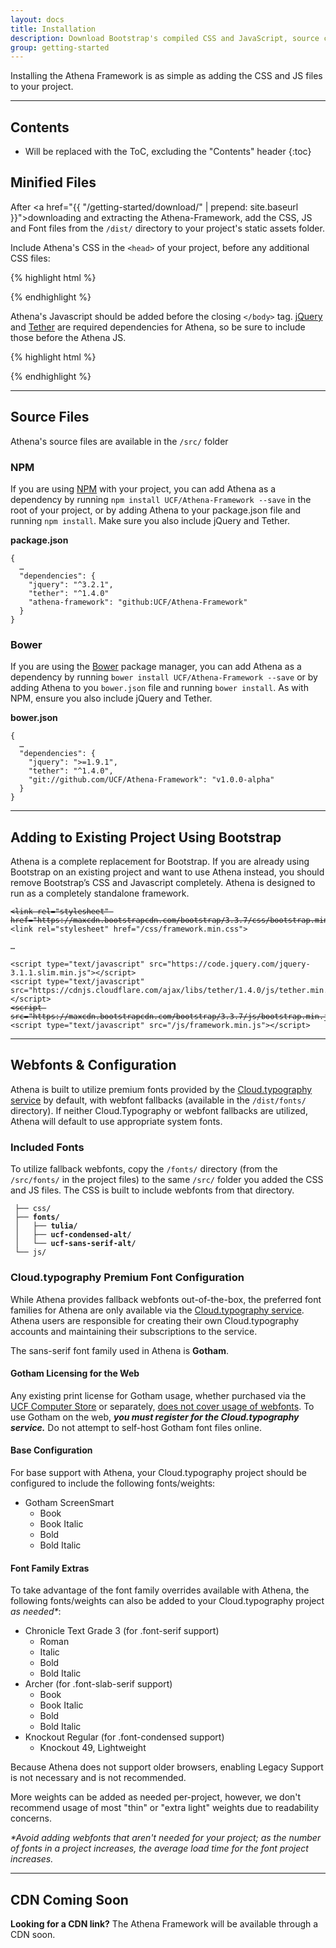 ```yaml
---
layout: docs
title: Installation
description: Download Bootstrap's compiled CSS and JavaScript, source code, or include it with your favorite package manager.
group: getting-started
---
```


Installing the Athena Framework is as simple as adding the CSS and JS files to your project.

___

## Contents

* Will be replaced with the ToC, excluding the "Contents" header
{:toc}

## Minified Files

After <a href="{{ "/getting-started/download/" | prepend: site.baseurl }}">downloading and extracting the Athena-Framework,</a> add the CSS, JS and Font files from the `/dist/` directory to your project's static assets folder.

Include Athena's CSS in the <code>&lt;head&gt;</code> of your project, before any additional CSS files:

{% highlight html %}
<link rel="stylesheet" href="/css/framework.min.css">
{% endhighlight %}

Athena's Javascript should be added before the closing <code>&lt;/body&gt;</code> tag. <a href="https://jquery.com/">jQuery</a> and <a href="http://tether.io/">Tether</a> are required dependencies for Athena, so be sure to include those before the Athena JS.

{% highlight html %}
<script type="text/javascript" src="https://code.jquery.com/jquery-3.1.1.slim.min.js"></script>
<script type="text/javascript" src="https://cdnjs.cloudflare.com/ajax/libs/tether/1.4.0/js/tether.min.js"></script>
<script type="text/javascript" src="/js/framework.min.js"></script>
{% endhighlight %}

___

## Source Files

Athena's source files are available in the `/src/` folder

### NPM
If you are using <a href="https://www.npmjs.com/">NPM</a> with your project, you can add Athena as a dependency by running `npm install UCF/Athena-Framework --save` in the root of your project, or by adding Athena to your package.json file and running `npm install`. Make sure you also include jQuery and Tether.

**package.json**
<pre><code>{
  &hellip;
  "dependencies": {
    "jquery": "^3.2.1",
    "tether": "^1.4.0"
    "athena-framework": "github:UCF/Athena-Framework"
  }
}</code></pre>

### Bower
If you are using the <a href="https://bower.io/">Bower</a> package manager, you can add Athena as a dependency by running `bower install UCF/Athena-Framework --save` or by adding Athena to you `bower.json` file and running `bower install`. As with NPM, ensure you also include jQuery and Tether.

**bower.json**
<pre><code>{
  &hellip;
  "dependencies": {
    "jquery": ">=1.9.1",
    "tether": "^1.4.0",
    "git://github.com/UCF/Athena-Framework": "v1.0.0-alpha"
  }
}</code></pre>

___

## Adding to Existing Project Using Bootstrap

Athena is a complete replacement for Bootstrap. If you are already using Bootstrap on an existing project and want to use Athena instead, you should remove Bootstrap’s CSS and Javascript completely. Athena is designed to run as a completely standalone framework.

<pre><code><strike>&lt;link rel="stylesheet" href="https://maxcdn.bootstrapcdn.com/bootstrap/3.3.7/css/bootstrap.min.css"&gt;</strike>
<span class="highlight-code">&lt;link rel="stylesheet" href="/css/framework.min.css"&gt;</span>

&hellip;

&lt;script type="text/javascript" src="https://code.jquery.com/jquery-3.1.1.slim.min.js"&gt;&lt;/script&gt;
&lt;script type="text/javascript" src="https://cdnjs.cloudflare.com/ajax/libs/tether/1.4.0/js/tether.min.js"&gt;&lt;/script&gt;
<strike>&lt;script src="https://maxcdn.bootstrapcdn.com/bootstrap/3.3.7/js/bootstrap.min.js"&gt;</strike>
<span class="highlight-code">&lt;script type="text/javascript" src="/js/framework.min.js"&gt;&lt;/script&gt;</span>
</code></pre>

___

## Webfonts &amp; Configuration

Athena is built to utilize premium fonts provided by the <a href="http://www.typography.com/cloud/welcome/">Cloud.typography service</a> by default, with webfont fallbacks (available in the `/dist/fonts/` directory). If neither Cloud.Typography or webfont fallbacks are utilized, Athena will default to use appropriate system fonts.

### Included Fonts

To utilize fallback webfonts, copy the `/fonts/` directory (from the `/src/fonts/` in the project files) to the same `/src/` folder you added the CSS and JS files. The CSS is built to include webfonts from that directory.

<pre><code> ├── css/
<strong> ├── fonts/
 │   ├── tulia/
 │   ├── ucf-condensed-alt/
 │   └── ucf-sans-serif-alt/</strong>
 └── js/
</code></pre>

### Cloud.typography Premium Font Configuration

While Athena provides fallback webfonts out-of-the-box, the preferred font families for Athena are only available via the <a href="http://www.typography.com/cloud/welcome/">Cloud.typography service</a>. Athena users are responsible for creating their own Cloud.typography accounts and maintaining their subscriptions to the service.

The sans-serif font family used in Athena is **Gotham**.

#### Gotham Licensing for the Web

Any existing print license for Gotham usage, whether purchased via the <a class="alert-link" href="https://cstore.ucf.edu/gotham/">UCF Computer Store</a> or separately, <a class="alert-link" href="https://www.typography.com/faq/question.php?faqID=15" target="_blank">does not cover usage of webfonts</a>.  To use Gotham on the web, ***you must register for the Cloud.typography service.***  Do not attempt to self-host Gotham font files online.

#### Base Configuration

For base support with Athena, your Cloud.typography project should be configured to include the following fonts/weights:

* Gotham ScreenSmart
  * Book
  * Book Italic
  * Bold
  * Bold Italic

#### Font Family Extras

To take advantage of the font family overrides available with Athena, the following fonts/weights can also be added to your Cloud.typography project *as needed&#42;*:

* Chronicle Text Grade 3 (for .font-serif support)
  * Roman
  * Italic
  * Bold
  * Bold Italic
* Archer (for .font-slab-serif support)
  * Book
  * Book Italic
  * Bold
  * Bold Italic
* Knockout Regular (for .font-condensed support)
  * Knockout 49, Lightweight

Because Athena does not support older browsers, enabling Legacy Support is not necessary and is not recommended.

More weights can be added as needed per-project, however, we don't recommend usage of most "thin" or "extra light" weights due to readability concerns.

*&#42;Avoid adding webfonts that aren't needed for your project; as the number of fonts in a project increases, the average load time for the font project increases.*

___


## CDN Coming Soon
**Looking for a CDN link?** The Athena Framework will be available through a CDN soon.
